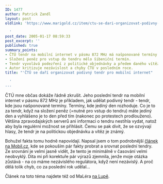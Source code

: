 ```yaml
---
ID: 1477
author: Patrick Zandl
layout: post
oldlink: 'https://www.marigold.cz/item/ctu-se-dari-organizovat-podivny-tendr-pro-mobilni-internet

  '
post_date: 2005-01-17 08:59:33
post_excerpt: ''
published: true
summary_points:
- ČTÚ tendr na mobilní internet v pásmu 872 MHz má našponované termíny.
- Složení peněz pro vstup do tendru mělo šibeniční termín.
- Tendr vyvolává podezření z politické objednávky a předem daného vítěze.
- Autor kritizuje nezávislost a chyby ČTÚ v posledním roce.
title: "'ČTÚ se daří organizovat podivný tendr pro mobilní internet"

  '
---
```


<p>ČTÚ mne občas dokáže řádně zkrušit. Jeho poslední tendr na mobilní internet v pásmu 872 MHz je příkladem, jak udělat podivný tendr - tendr, kde jsou našponované termíny. Termíny, kde jediný den rozhoduje. Co je to za tendr, když na složení peněz (=nutné pro vstup do tendru) máte jediný den a vyhlášeno je to den před tím (nakonec po protestech prodlouženo). Většina zpravodajských serverů ani informaci o tendru nestihla vydat, natož aby byla regulérní možnost se přihlásit. Čemu se pak divit, že se ozvývají hlasy, že tendr je na politickou objednávku a vítěz je známý. </p>

<p>Bohužel fakta tomu hodně napovídají. Napsal jsem o tom podrobnější <a href="http://mobil.idnes.cz/mob_operatori.asp?r=mob_operatori&amp;c=A050116_200202_mob_operatori_zan">článek na Mobil.cz</a>, kde se pokouším pár fakty probrat a srovnat poslední tendry. Ze srovnání je velmi jasně vidět, že tento je minimálně v časování velmi neobvyklý. Dita mi při korektuře pár výrazů zjemnila, jenže moje otázka zůstává - na co máme nezávislého regulátora, když není nezávislý. A proč dělá tolik chyb, co za poslední rok udělal&#8230;</p>

<p>Článek na toto téma najdete též od MaLéra <a href="http://www.lupa.cz/clanek.php3?show=3898">na Lupě</a>.
</p>